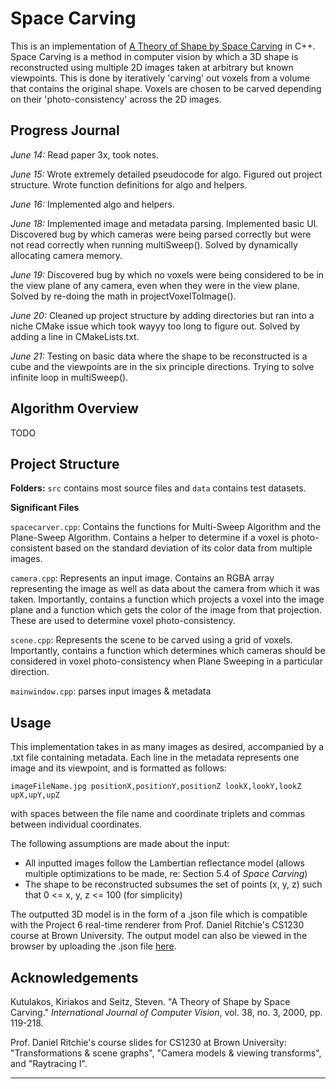 # Space Carving

This is an implementation of [A Theory of Shape by Space Carving][1] in C++.
Space Carving is a method in computer vision by which a 3D shape
is reconstructed using multiple 2D images taken at arbitrary but known viewpoints.
This is done by iteratively 'carving' out voxels from a volume that contains the
original shape. Voxels are chosen to be carved depending on their 'photo-consistency'
across the 2D images. 

## Progress Journal
*June 14:* Read paper 3x, took notes.

*June 15:* Wrote extremely detailed pseudocode for algo. Figured out
project structure. Wrote function definitions for algo and helpers.

*June 16:* Implemented algo and helpers.

*June 18:* Implemented image and metadata parsing. Implemented basic UI. Discovered bug by which cameras were being
parsed correctly but were not read correctly when running multiSweep(). Solved by dynamically allocating camera memory.

*June 19:* Discovered bug by which no voxels were being considered to be in the view plane
of any camera, even when they were in the view plane. Solved by re-doing the math in projectVoxelToImage().

*June 20:* Cleaned up project structure by adding directories but ran into a niche CMake issue which took wayyy too long
to figure out. Solved by adding a line in CMakeLists.txt.

*June 21:* Testing on basic data where the shape to be reconstructed is a cube and the viewpoints are in the six
principle directions. Trying to solve infinite loop in multiSweep(). 

## Algorithm Overview
TODO

## Project Structure
**Folders:**
`src` contains most source files and `data` contains test datasets.


**Significant Files**

`spacecarver.cpp`: Contains the functions for Multi-Sweep Algorithm and the Plane-Sweep Algorithm. Contains a helper to 
determine if a voxel is photo-consistent based on the standard deviation of its color data from
multiple images. 

`camera.cpp`: Represents an input image. Contains an RGBA array representing the image as well
as data about the camera from which it was taken. Importantly, contains a function which projects a voxel into the image
plane and a function which gets the color of the image from that projection. These are used
to determine voxel photo-consistency.

`scene.cpp`: Represents the scene to be carved using a grid of voxels. Importantly, contains a 
function which determines which cameras should be considered in voxel photo-consistency when
Plane Sweeping in a particular direction.

`mainwindow.cpp`: parses input images & metadata

## Usage
This implementation takes in as many images as desired, accompanied by a .txt file containing
metadata. Each line in the metadata represents one image and its viewpoint, and
is formatted as follows:

    imageFileName.jpg positionX,positionY,positionZ lookX,lookY,lookZ upX,upY,upZ

with spaces between the file name and coordinate triplets and commas between individual coordinates.

The following assumptions are made about the input:
* All inputted images follow the Lambertian reflectance model (allows multiple
optimizations to be made, re: Section 5.4 of *Space Carving*)
* The shape to be reconstructed subsumes the set of points (x, y, z) such that
0 <= x, y, z <= 100 (for simplicity)

The outputted 3D model is in the form of a .json file which is compatible with the Project 6
real-time renderer from Prof. Daniel Ritchie's CS1230 course at Brown University.
The output model can also be viewed in the browser by uploading the .json file
[here][2].


## Acknowledgements
Kutulakos, Kiriakos and Seitz, Steven. "A Theory of Shape by Space Carving."
*International Journal of Computer Vision*, vol. 38, no. 3, 2000, pp. 119-218.

Prof. Daniel Ritchie's course slides for CS1230 at Brown University: "Transformations & scene graphs",
"Camera models & viewing transforms", and "Raytracing I".


---
[1]: https://www.cs.toronto.edu/~kyros/pubs/00.ijcv.carve.pdf
[2]: https://scenes.cs1230.graphics/

